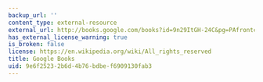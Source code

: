 ```yaml
---
backup_url: ''
content_type: external-resource
external_url: http://books.google.com/books?id=9n29ItGH-24C&pg=PAfrontcover#v=onepage
has_external_license_warning: true
is_broken: false
license: https://en.wikipedia.org/wiki/All_rights_reserved
title: Google Books
uid: 9e6f2523-2b6d-4b76-bdbe-f6909130fab3
---
```

